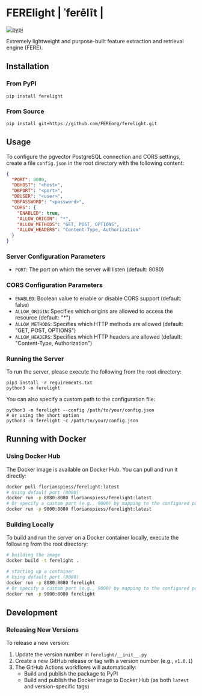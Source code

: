 # FERElight | ˈferēlīt |
[![pypi](https://img.shields.io/pypi/v/ferelight.svg)](https://pypi.org/project/ferelight/)

Extremely lightweight and purpose-built feature extraction and retrieval engine (FERE).

## Installation

### From PyPI
```
pip install ferelight
```

### From Source
```
pip install git+https://github.com/FEREorg/ferelight.git
```

## Usage
To configure the pgvector PostgreSQL connection and CORS settings, create a file `config.json` in the root directory with the following content:

```json
{
  "PORT": 8080,
  "DBHOST": "<host>",
  "DBPORT": "<port>",
  "DBUSER": "<user>",
  "DBPASSWORD": "<password>",
  "CORS": {
    "ENABLED": true,
    "ALLOW_ORIGIN": "*",
    "ALLOW_METHODS": "GET, POST, OPTIONS",
    "ALLOW_HEADERS": "Content-Type, Authorization"
  }
}
```

### Server Configuration Parameters

- `PORT`: The port on which the server will listen (default: 8080)

### CORS Configuration Parameters

- `ENABLED`: Boolean value to enable or disable CORS support (default: false)
- `ALLOW_ORIGIN`: Specifies which origins are allowed to access the resource (default: "*")
- `ALLOW_METHODS`: Specifies which HTTP methods are allowed (default: "GET, POST, OPTIONS")
- `ALLOW_HEADERS`: Specifies which HTTP headers are allowed (default: "Content-Type, Authorization")

### Running the Server

To run the server, please execute the following from the root directory:

```
pip3 install -r requirements.txt
python3 -m ferelight
```

You can also specify a custom path to the configuration file:

```
python3 -m ferelight --config /path/to/your/config.json
# or using the short option
python3 -m ferelight -c /path/to/your/config.json
```

## Running with Docker

### Using Docker Hub

The Docker image is available on Docker Hub. You can pull and run it directly:

```bash
docker pull florianspiess/ferelight:latest
# Using default port (8080)
docker run -p 8080:8080 florianspiess/ferelight:latest
# Or specify a custom port (e.g., 9000) by mapping to the configured port
docker run -p 9000:8080 florianspiess/ferelight:latest
```

### Building Locally

To build and run the server on a Docker container locally, execute the following from the root directory:

```bash
# building the image
docker build -t ferelight .

# starting up a container
# Using default port (8080)
docker run -p 8080:8080 ferelight
# Or specify a custom port (e.g., 9000) by mapping to the configured port
docker run -p 9000:8080 ferelight
```

## Development

### Releasing New Versions

To release a new version:

1. Update the version number in `ferelight/__init__.py`
2. Create a new GitHub release or tag with a version number (e.g., `v1.0.1`)
3. The GitHub Actions workflows will automatically:
   - Build and publish the package to PyPI
   - Build and publish the Docker image to Docker Hub (as both `latest` and version-specific tags)
